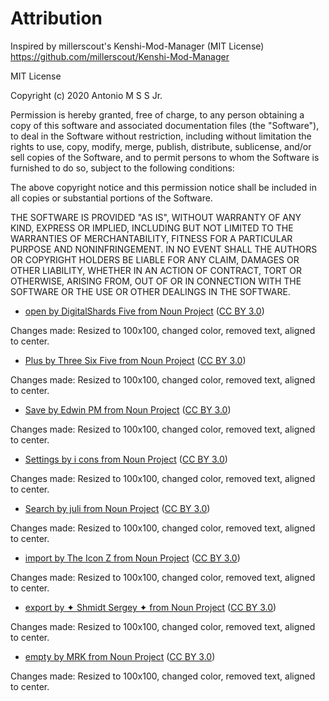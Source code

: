 # Attribution

Inspired by millerscout's Kenshi-Mod-Manager (MIT License)
https://github.com/millerscout/Kenshi-Mod-Manager

MIT License

Copyright (c) 2020 Antonio M S S Jr.

Permission is hereby granted, free of charge, to any person obtaining a copy
of this software and associated documentation files (the "Software"), to deal
in the Software without restriction, including without limitation the rights
to use, copy, modify, merge, publish, distribute, sublicense, and/or sell
copies of the Software, and to permit persons to whom the Software is
furnished to do so, subject to the following conditions:

The above copyright notice and this permission notice shall be included in all
copies or substantial portions of the Software.

THE SOFTWARE IS PROVIDED "AS IS", WITHOUT WARRANTY OF ANY KIND, EXPRESS OR
IMPLIED, INCLUDING BUT NOT LIMITED TO THE WARRANTIES OF MERCHANTABILITY,
FITNESS FOR A PARTICULAR PURPOSE AND NONINFRINGEMENT. IN NO EVENT SHALL THE
AUTHORS OR COPYRIGHT HOLDERS BE LIABLE FOR ANY CLAIM, DAMAGES OR OTHER
LIABILITY, WHETHER IN AN ACTION OF CONTRACT, TORT OR OTHERWISE, ARISING FROM,
OUT OF OR IN CONNECTION WITH THE SOFTWARE OR THE USE OR OTHER DEALINGS IN THE
SOFTWARE.

- [open by DigitalShards Five from Noun Project](https://thenounproject.com/icon/open-1904155/) ([CC BY 3.0](https://creativecommons.org/licenses/by/3.0/))

 Changes made: Resized to 100x100, changed color, removed text, aligned to
 center.

- [Plus by Three Six Five from Noun Project](https://thenounproject.com/icon/plus-2048207/) ([CC BY 3.0](https://creativecommons.org/licenses/by/3.0/))

 Changes made: Resized to 100x100, changed color, removed text, aligned to
 center.

- [Save by Edwin PM from Noun Project](https://thenounproject.com/icon/save-1031851/) ([CC BY 3.0](https://creativecommons.org/licenses/by/3.0/))

 Changes made: Resized to 100x100, changed color, removed text, aligned to
 center.

- [Settings by i cons from Noun Project](https://thenounproject.com/icon/settings-2650523/) ([CC BY 3.0](https://creativecommons.org/licenses/by/3.0/))

 Changes made: Resized to 100x100, changed color, removed text, aligned to
 center.

- [Search by juli from Noun Project](https://thenounproject.com/icon/search-875352/) ([CC BY 3.0](https://creativecommons.org/licenses/by/3.0/))

 Changes made: Resized to 100x100, changed color, removed text, aligned to
 center.

- [import by The Icon Z from Noun Project](https://thenounproject.com/icon/import-3323719/) ([CC BY 3.0](https://creativecommons.org/licenses/by/3.0/))

 Changes made: Resized to 100x100, changed color, removed text, aligned to
 center.

- [export by ✦ Shmidt Sergey ✦ from Noun Project](https://thenounproject.com/icon/export-534720/) ([CC BY 3.0](https://creativecommons.org/licenses/by/3.0/))

 Changes made: Resized to 100x100, changed color, removed text, aligned to
 center.

- [empty by MRK from Noun Project](https://thenounproject.com/icon/empty-2443778/) ([CC BY 3.0](https://creativecommons.org/licenses/by/3.0/))

 Changes made: Resized to 100x100, changed color, removed text, aligned to
 center.
